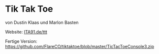 # Tik Tak Toe
von Dustin Klaas und Marlon Basten

Website: [ITA91.de/ttt](https://ita91.de/ttt)

Fertige Version:
https://github.com/FlareCO/tiktaktoe/blob/master/TicTacToeConsole3.zip
